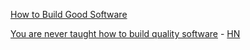 [How to Build Good Software](https://file.go.gov.sg/ethos-issue-21.pdf)

[You are never taught how to build quality software](https://www.florianbellmann.com/blog/never-taught-qa) - [HN](https://news.ycombinator.com/item?id=38570261)
